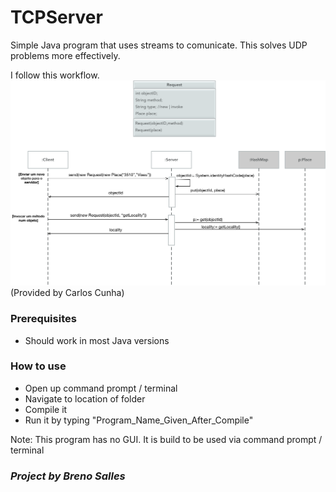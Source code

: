 # TCPServer
Simple Java program that uses streams to comunicate.
This solves UDP problems more effectively.

I follow this workflow.
![Workflow](Workflow.png)
(Provided by Carlos Cunha)

### Prerequisites
- Should work in most Java versions

### How to use
- Open up command prompt / terminal
- Navigate to location of folder
- Compile it
- Run it by typing "Program_Name_Given_After_Compile"

Note: This program has no GUI. It is build to be used via command prompt / terminal

### *Project by Breno Salles*
